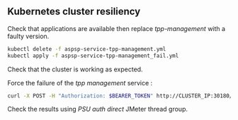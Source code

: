 ## Kubernetes cluster resiliency

Check that applications are available then replace *tpp-management* with a faulty version.

```bash
kubectl delete -f aspsp-service-tpp-management.yml
kubectl apply -f aspsp-service-tpp-management_fail.yml
```

Check that the cluster is working as expected.

Force the failure of the *tpp management* service :  

```bash
curl -X POST -H "Authorization: $BEARER_TOKEN" http://CLUSTER_IP:30180/api/tpps/fail/30
```

Check the results using *PSU auth direct* JMeter thread group.